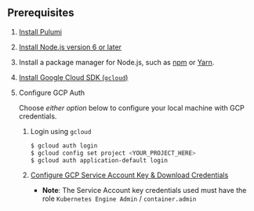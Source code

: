 ## Prerequisites

1. [Install Pulumi](https://pulumi.io/install)
1. [Install Node.js version 6 or later](https://nodejs.org/en/download/)
1. Install a package manager for Node.js, such as [npm](https://www.npmjs.com/get-npm) or [Yarn](https://yarnpkg.com/en/docs/install).
1. [Install Google Cloud SDK (`gcloud`)](https://cloud.google.com/sdk/docs/downloads-interactive)
1. Configure GCP Auth

    Choose *either option* below to configure your local machine with GCP
    credentials.

    1. Login using `gcloud`

        ```bash
        $ gcloud auth login
        $ gcloud config set project <YOUR_PROJECT_HERE>
        $ gcloud auth application-default login
        ```
    1. [Configure GCP Service Account Key & Download Credentials](https://pulumi.io/install/gcp.html)
        * **Note**: The Service Account key credentials used must have the
        role `Kubernetes Engine Admin` / `container.admin`
